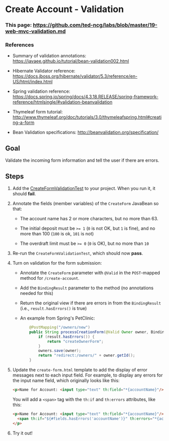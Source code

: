 # Create Account - Validation

### This page: https://github.com/ted-ncg/labs/blob/master/19-web-mvc-validation.md

### References

* Summary of validation annotations: https://javaee.github.io/tutorial/bean-validation002.html

* Hibernate Validator reference: https://docs.jboss.org/hibernate/validator/5.3/reference/en-US/html/index.html

* Spring validation reference: https://docs.spring.io/spring/docs/4.3.18.RELEASE/spring-framework-reference/htmlsingle/#validation-beanvalidation

* Thymeleaf form tutorial: http://www.thymeleaf.org/doc/tutorials/3.0/thymeleafspring.html#creating-a-form

* Bean Validation specifications: http://beanvalidation.org/specification/

## Goal

Validate the incoming form information and tell the user if there are errors.

## Steps

1. Add the [CreateFormValidationTest](https://github.com/ted-ncg/labs/blob/master/CreateFormValidationTest.java) to your project. When you run it, it should **fail**.

1. Annotate the fields (member variables) of the `CreateForm` JavaBean so that:

   * The account name has 2 or more characters, but no more than 63.
   
   * The initial deposit must be `>= 1` (`0` is not OK, but `1` is fine), and no more than 100 (`100` is ok, `101` is not)
   
   * The overdraft limit must be `>= 0` (`0` is OK), but no more than `10`

1. Re-run the `CreateFormValidationTest`, which should now **pass**.

1. Turn on validation for the form submission:
 
   * Annotate the `CreateForm` parameter with `@Valid` in the `POST`-mapped method for `/create-account`.
   
   * Add the `BindingResult` parameter to the method (no annotations needed for this)
   
   * Return the original view if there are errors in from the `BindingResult` (i.e., `result.hasErrors()` is true)
    
   * An example from Spring's PetClinic:

      ```java
          @PostMapping("/owners/new")
          public String processCreationForm(@Valid Owner owner, BindingResult result) {
              if (result.hasErrors()) {
                  return "createOwnerForm";
              }
              owners.save(owner);
              return "redirect:/owners/" + owner.getId();
          }
      ```

1. Update the `create-form.html` template to add the display of error messages next to each input field. For example, to display any errors for the input name field, which originally looks like this:

    ```html
    <p>Name for Account: <input type="text" th:field="*{accountName}"/></p>
    ```
    
    You will add a `<span>` tag with the `th:if` and `th:errors` attributes, like this:
    
    ```html
    <p>Name for Account: <input type="text" th:field="*{accountName}"/>
      <span th:if="${#fields.hasErrors('accountName')}" th:errors="*{accountName}">Name Error</span>
    </p>
    ```

1. Try it out!
